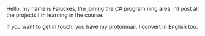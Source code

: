 Hello, my name is Faluckes, I'm joining the C# programming area, I'll post all the projects I'm learning in the course.

If you want to get in touch, you have my protonmail, I convert in English too.
